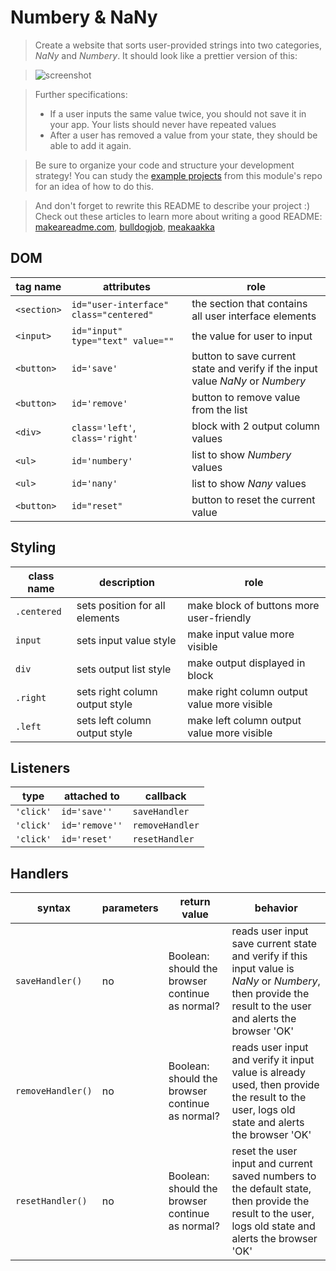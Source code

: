 # Numbery & NaNy

> Create a website that sorts user-provided strings into two categories, _NaNy_ and _Numbery_. It should look like a prettier version of this:

> ![screenshot](./screenshot.png)

> Further specifications:
>
> - If a user inputs the same value twice, you should not save it in your app. Your lists should never have repeated values
> - After a user has removed a value from your state, they should be able to add it again.

> Be sure to organize your code and structure your development strategy! You can study the [example projects](https://github.com/HackYourFutureBelgium/state/tree/master/example-projects) from this module's repo for an idea of how to do this.

> And don't forget to rewrite this README to describe your project :) Check out these articles to learn more about writing a good README: [makeareadme.com](https://www.makeareadme.com/), [bulldogjob](https://bulldogjob.com/news/449-how-to-write-a-good-readme-for-your-github-project), [meakaakka](https://medium.com/@meakaakka/a-beginners-guide-to-writing-a-kickass-readme-7ac01da88ab3)

## DOM

| tag name    | attributes                             | role                                                                           |
| ----------- | -------------------------------------- | ------------------------------------------------------------------------------ |
| `<section>` | `id="user-interface" class="centered"` | the section that contains all user interface elements                          |
| `<input>`   | `id="input" type="text" value=""`      | the value for user to input                                                    |
| `<button>`  | `id='save'`                            | button to save current state and verify if the input value _NaNy_ or _Numbery_ |
| `<button>`  | `id='remove'`                          | button to remove value from the list                                           |
| `<div>`     | `class='left'`, `class='right'`        | block with 2 output column values                                              |
| `<ul>`      | `id='numbery'`                         | list to show _Numbery_ values                                                  |
| `<ul>`      | `id='nany'`                            | list to show _Nany_ values                                                     |
| `<button>`  | `id="reset"`                           | button to reset the current value                                              |

## Styling

| class name  | description                    | role                                        |
| ----------- | ------------------------------ | ------------------------------------------- |
| `.centered` | sets position for all elements | make block of buttons more user-friendly    |
| `input`     | sets input value style         | make input value more visible               |
| `div`       | sets output list style         | make output displayed in block              |
| `.right`    | sets right column output style | make right column output value more visible |
| `.left`     | sets left column output style  | make left column output value more visible  |

## Listeners

| type      | attached to    | callback        |
| --------- | -------------- | --------------- |
| `'click'` | `id='save''`   | `saveHandler`   |
| `'click'` | `id='remove''` | `removeHandler` |
| `'click'` | `id='reset'`   | `resetHandler`  |

## Handlers

| syntax            | parameters | return value                                    | behavior                                                                                                                                                   |
| ----------------- | ---------- | ----------------------------------------------- | ---------------------------------------------------------------------------------------------------------------------------------------------------------- |
| `saveHandler()`   | no         | Boolean: should the browser continue as normal? | reads user input save current state and verify if this input value is _NaNy_ or _Numbery_, then provide the result to the user and alerts the browser 'OK' |
| `removeHandler()` | no         | Boolean: should the browser continue as normal? | reads user input and verify it input value is already used, then provide the result to the user, logs old state and alerts the browser 'OK'                |
| `resetHandler()`  | no         | Boolean: should the browser continue as normal? | reset the user input and current saved numbers to the default state, then provide the result to the user, logs old state and alerts the browser 'OK'       |
